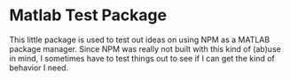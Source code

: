# Matlab Test Package

This little package is used to test out ideas on using NPM as a MATLAB package manager. Since NPM was really not built with this kind of (ab)use in mind, I sometimes have to test things out to see if I can get the kind of behavior I need.
